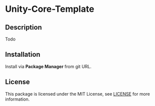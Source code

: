 # Unity-Core-Template

## Description

Todo

## Installation

Install via **Package Manager** from git URL.

## License

This package is licensed under the MIT License, see [LICENSE](./LICENSE) for more information.
